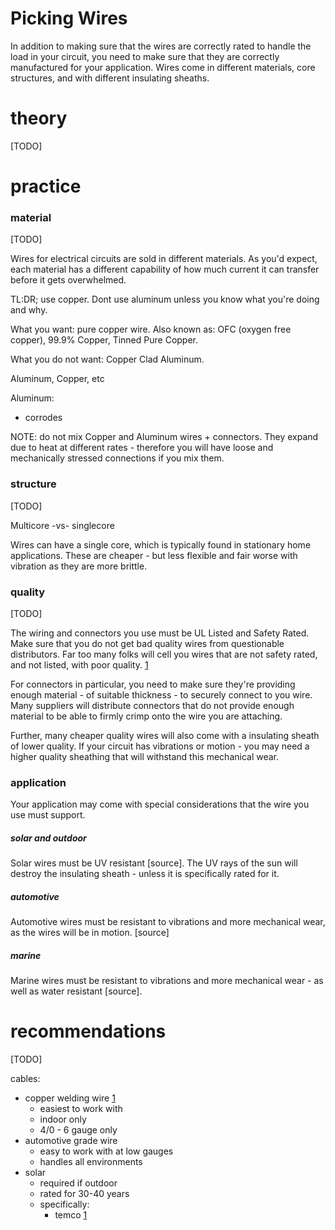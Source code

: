 # Picking Wires

In addition to making sure that the wires are correctly rated to handle the load in your circuit, you need to make sure that they are correctly manufactured for your application. Wires come in different materials, core structures, and with different insulating sheaths.

# theory

[TODO]

# practice


### material

[TODO]

Wires for electrical circuits are sold in different materials. As you'd expect, each material has a different capability of how much current it can transfer before it gets overwhelmed.

TL:DR; use copper. Dont use aluminum unless you know what you're doing and why.

What you want: pure copper wire. Also known as: OFC (oxygen free copper), 99.9% Copper, Tinned Pure Copper.

What you do not want: Copper Clad Aluminum.

Aluminum, Copper, etc

Aluminum:
- corrodes

NOTE: do not mix Copper and Aluminum wires + connectors. They expand due to heat at different rates - therefore you will have loose and mechanically stressed connections if you mix them.

### structure

[TODO]

Multicore -vs- singlecore

Wires can have a single core, which is typically found in stationary home applications. These are cheaper - but less flexible and fair worse with vibration as they are more brittle.

### quality

[TODO]

The wiring and connectors you use must be UL Listed and Safety Rated. Make sure that you do not get bad quality wires from questionable distributors. Far too many folks will cell you wires that are not safety rated, and not listed, with poor quality. [1](https://www.youtube.com/watch?v=Mb0LQ19DEaI)

For connectors in particular, you need to make sure they're providing enough material - of suitable thickness - to securely connect to you wire. Many suppliers will distribute connectors that do not provide enough material to be able to firmly crimp onto the wire you are attaching.

Further, many cheaper quality wires will also come with a insulating sheath of lower quality. If your circuit has vibrations or motion - you may need a higher quality sheathing that will withstand this mechanical wear.

### application

Your application may come with special considerations that the wire you use must support.

##### solar and outdoor

Solar wires must be UV resistant [source]. The UV rays of the sun will destroy the insulating sheath - unless it is specifically rated for it.

##### automotive

Automotive wires must be resistant to vibrations and more mechanical wear, as the wires will be in motion. [source]

##### marine

Marine wires must be resistant to vibrations and more mechanical wear - as well as water resistant [source].

# recommendations

[TODO]

cables:
- copper welding wire [1](https://www.youtube.com/watch?v=Mb0LQ19DEaI)
  - easiest to work with
  - indoor only
  - 4/0 - 6 gauge only
- automotive grade wire
  - easy to work with at low gauges
  - handles all environments
- solar
  - required if outdoor
  - rated for 30-40 years
  - specifically:
    - temco [1](https://www.youtube.com/watch?v=Mb0LQ19DEaI)

